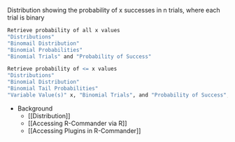 Distribution showing the probability of x successes in n trials, where each trial is binary
```R Commander
Retrieve probability of all x values
"Distributions"
"Binomail Distribution"
"Binomial Probabilities"
"Binomial Trials" and "Probability of Success"

Retrieve probability of <= x values
"Distributions"
"Binomial Distribution"
"Binomial Tail Probabilities"
"Variable Value(s)" x, "Binomial Trials", and "Probability of Success"; "Lower Tail"
```
- Background
	- [[Distribution]]
	- [[Accessing R-Commander via R]]
	- [[Accessing Plugins in R-Commander]]